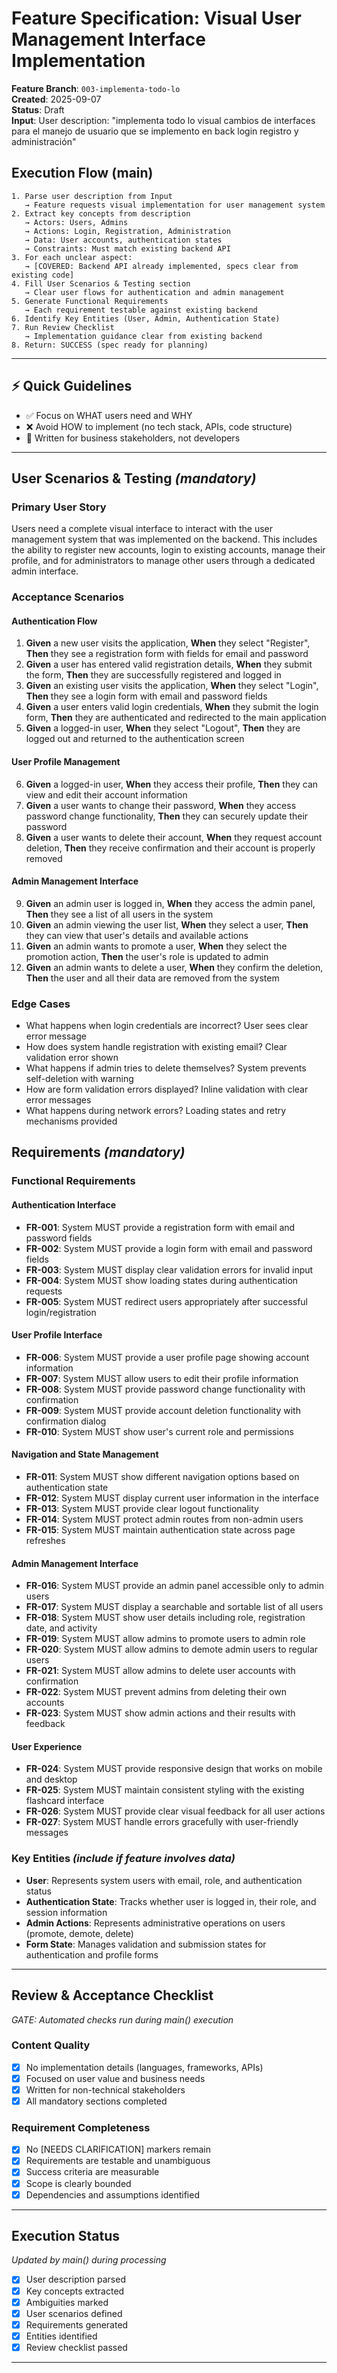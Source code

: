 # Feature Specification: Visual User Management Interface Implementation

**Feature Branch**: `003-implementa-todo-lo`  
**Created**: 2025-09-07  
**Status**: Draft  
**Input**: User description: "implementa todo lo visual cambios de interfaces para el manejo de usuario que se implemento en back login registro y administración"

## Execution Flow (main)
```
1. Parse user description from Input
   → Feature requests visual implementation for user management system
2. Extract key concepts from description
   → Actors: Users, Admins
   → Actions: Login, Registration, Administration
   → Data: User accounts, authentication states
   → Constraints: Must match existing backend API
3. For each unclear aspect:
   → [COVERED: Backend API already implemented, specs clear from existing code]
4. Fill User Scenarios & Testing section
   → Clear user flows for authentication and admin management
5. Generate Functional Requirements
   → Each requirement testable against existing backend
6. Identify Key Entities (User, Admin, Authentication State)
7. Run Review Checklist
   → Implementation guidance clear from existing backend
8. Return: SUCCESS (spec ready for planning)
```

---

## ⚡ Quick Guidelines
- ✅ Focus on WHAT users need and WHY
- ❌ Avoid HOW to implement (no tech stack, APIs, code structure)
- 👥 Written for business stakeholders, not developers

---

## User Scenarios & Testing *(mandatory)*

### Primary User Story
Users need a complete visual interface to interact with the user management system that was implemented on the backend. This includes the ability to register new accounts, login to existing accounts, manage their profile, and for administrators to manage other users through a dedicated admin interface.

### Acceptance Scenarios

#### Authentication Flow
1. **Given** a new user visits the application, **When** they select "Register", **Then** they see a registration form with fields for email and password
2. **Given** a user has entered valid registration details, **When** they submit the form, **Then** they are successfully registered and logged in
3. **Given** an existing user visits the application, **When** they select "Login", **Then** they see a login form with email and password fields
4. **Given** a user enters valid login credentials, **When** they submit the login form, **Then** they are authenticated and redirected to the main application
5. **Given** a logged-in user, **When** they select "Logout", **Then** they are logged out and returned to the authentication screen

#### User Profile Management
6. **Given** a logged-in user, **When** they access their profile, **Then** they can view and edit their account information
7. **Given** a user wants to change their password, **When** they access password change functionality, **Then** they can securely update their password
8. **Given** a user wants to delete their account, **When** they request account deletion, **Then** they receive confirmation and their account is properly removed

#### Admin Management Interface
9. **Given** an admin user is logged in, **When** they access the admin panel, **Then** they see a list of all users in the system
10. **Given** an admin viewing the user list, **When** they select a user, **Then** they can view that user's details and available actions
11. **Given** an admin wants to promote a user, **When** they select the promotion action, **Then** the user's role is updated to admin
12. **Given** an admin wants to delete a user, **When** they confirm the deletion, **Then** the user and all their data are removed from the system

### Edge Cases
- What happens when login credentials are incorrect? User sees clear error message
- How does system handle registration with existing email? Clear validation error shown
- What happens if admin tries to delete themselves? System prevents self-deletion with warning
- How are form validation errors displayed? Inline validation with clear error messages
- What happens during network errors? Loading states and retry mechanisms provided

## Requirements *(mandatory)*

### Functional Requirements

#### Authentication Interface
- **FR-001**: System MUST provide a registration form with email and password fields
- **FR-002**: System MUST provide a login form with email and password fields  
- **FR-003**: System MUST display clear validation errors for invalid input
- **FR-004**: System MUST show loading states during authentication requests
- **FR-005**: System MUST redirect users appropriately after successful login/registration

#### User Profile Interface
- **FR-006**: System MUST provide a user profile page showing account information
- **FR-007**: System MUST allow users to edit their profile information
- **FR-008**: System MUST provide password change functionality with confirmation
- **FR-009**: System MUST provide account deletion functionality with confirmation dialog
- **FR-010**: System MUST show user's current role and permissions

#### Navigation and State Management
- **FR-011**: System MUST show different navigation options based on authentication state
- **FR-012**: System MUST display current user information in the interface
- **FR-013**: System MUST provide clear logout functionality
- **FR-014**: System MUST protect admin routes from non-admin users
- **FR-015**: System MUST maintain authentication state across page refreshes

#### Admin Management Interface
- **FR-016**: System MUST provide an admin panel accessible only to admin users
- **FR-017**: System MUST display a searchable and sortable list of all users
- **FR-018**: System MUST show user details including role, registration date, and activity
- **FR-019**: System MUST allow admins to promote users to admin role
- **FR-020**: System MUST allow admins to demote admin users to regular users
- **FR-021**: System MUST allow admins to delete user accounts with confirmation
- **FR-022**: System MUST prevent admins from deleting their own accounts
- **FR-023**: System MUST show admin actions and their results with feedback

#### User Experience
- **FR-024**: System MUST provide responsive design that works on mobile and desktop
- **FR-025**: System MUST maintain consistent styling with the existing flashcard interface
- **FR-026**: System MUST provide clear visual feedback for all user actions
- **FR-027**: System MUST handle errors gracefully with user-friendly messages

### Key Entities *(include if feature involves data)*
- **User**: Represents system users with email, role, and authentication status
- **Authentication State**: Tracks whether user is logged in, their role, and session information
- **Admin Actions**: Represents administrative operations on users (promote, demote, delete)
- **Form State**: Manages validation and submission states for authentication and profile forms

---

## Review & Acceptance Checklist
*GATE: Automated checks run during main() execution*

### Content Quality
- [x] No implementation details (languages, frameworks, APIs)
- [x] Focused on user value and business needs
- [x] Written for non-technical stakeholders
- [x] All mandatory sections completed

### Requirement Completeness
- [x] No [NEEDS CLARIFICATION] markers remain
- [x] Requirements are testable and unambiguous  
- [x] Success criteria are measurable
- [x] Scope is clearly bounded
- [x] Dependencies and assumptions identified

---

## Execution Status
*Updated by main() during processing*

- [x] User description parsed
- [x] Key concepts extracted
- [x] Ambiguities marked
- [x] User scenarios defined
- [x] Requirements generated
- [x] Entities identified
- [x] Review checklist passed

---